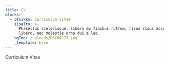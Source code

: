 ```yaml
---
title: CV
blocks:
  - otsikko: Curriculum Vitae
    sisalto: >-
      Phasellus scelerisque, libero eu finibus rutrum, risus risus accumsan
      libero, nec molestie urna dui a leo.
    bgImg: /uploads/DSC04273.jpg
    _template: hero
---
```



Curriculum Vitae
